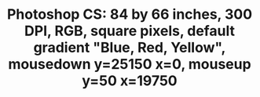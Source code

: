 ---
inv_num: 2011-007
add_credit:
url: 2011-007-photoshop-cs
title: 'Photoshop CS: 84 by 66 inches, 300 DPI, RGB, square pixels, default gradient
  "Blue, Red, Yellow", mousedown y=25150 x=0, mouseup y=50 x=19750'
year: '2011'
display_year: '2011'
medium: Chromogenic print
dims: 84 x 66 inches
pitch:
ps:
live_url:
youtube:
related_code:
subheading:
download:
commission:
layout: things-i-made
---